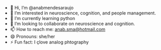 - 👋 Hi, I’m @anabmendesaraujo
- 👀 I’m interested in neuroscience, cognition, and people management.
- 🌱 I’m currently learning python
- 💞️ I’m looking to collaborate on neuroscience and cognition.
- 📫 How to reach me: anab.sma@hotmail.com
- 😄 Pronouns: she/her
- ⚡ Fun fact: I çlove analog phtography

